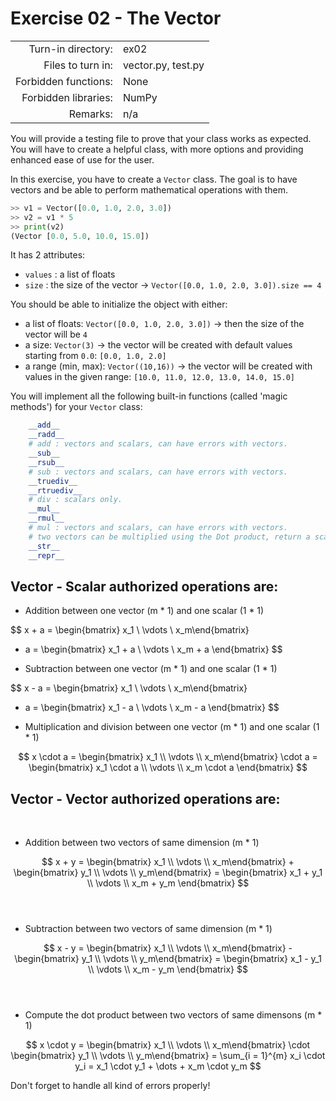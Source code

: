 # Exercise 02 - The Vector

|                         |                     |
| -----------------------:| ------------------- |
|   Turn-in directory:    |  ex02               |
|   Files to turn in:     |  vector.py, test.py |
|   Forbidden functions:  |  None               |
|   Forbidden libraries:  |  NumPy              |
|   Remarks:              |  n/a                |

You will provide a testing file to prove that your class works as expected.  
You will have to create a helpful class, with more options and providing enhanced ease of use for the user.

In this exercise, you have to create a `Vector` class. The goal is to have vectors and be able to perform mathematical operations with them.

```py
>> v1 = Vector([0.0, 1.0, 2.0, 3.0])
>> v2 = v1 * 5
>> print(v2)
(Vector [0.0, 5.0, 10.0, 15.0])
```

It has 2 attributes:  
* `values` : a list of floats
* `size` : the size of the vector -> `Vector([0.0, 1.0, 2.0, 3.0]).size == 4`

You should be able to initialize the object with either:
* a list of floats: `Vector([0.0, 1.0, 2.0, 3.0])` -> then the size of the vector will be `4`
* a size: `Vector(3)` -> the vector will be created with default values starting from `0.0`: `[0.0, 1.0, 2.0]`
* a range (min, max): `Vector((10,16))` -> the vector will be created with values in the given range: `[10.0, 11.0, 12.0, 13.0, 14.0, 15.0]`

You will implement all the following built-in functions (called 'magic methods') for your `Vector` class:

```py
    __add__
    __radd__
    # add : vectors and scalars, can have errors with vectors.
    __sub__
    __rsub__
    # sub : vectors and scalars, can have errors with vectors.
    __truediv__
    __rtruediv__
    # div : scalars only.
    __mul__
    __rmul__
    # mul : vectors and scalars, can have errors with vectors.
    # two vectors can be multiplied using the Dot product, return a scalar.
    __str__
    __repr__
```

## Vector - Scalar authorized operations are:

- Addition between one vector (m * 1) and one scalar (1 * 1)

$$
x + a = \begin{bmatrix} x_1 \\ \vdots \\ x_m\end{bmatrix} 
+ a = 
\begin{bmatrix} x_1 + a \\ \vdots \\ x_m + a \end{bmatrix}
$$  

- Subtraction between one vector (m * 1) and one scalar (1 * 1)

$$
x - a = \begin{bmatrix} x_1 \\ \vdots \\ x_m\end{bmatrix} 
- a = 
\begin{bmatrix} x_1 - a \\ \vdots \\ x_m - a \end{bmatrix}
$$  

- Multiplication and division between one vector (m * 1) and one scalar (1 * 1)

$$
x \cdot a = \begin{bmatrix} x_1 \\ \vdots \\ x_m\end{bmatrix} 
\cdot a = 
\begin{bmatrix} x_1 \cdot a \\ \vdots \\ x_m \cdot a \end{bmatrix}
$$  

## Vector - Vector authorized operations are:
​
- Addition between two vectors of same dimension (m * 1)

$$
x + y = 
\begin{bmatrix} x_1 \\ \vdots \\ x_m\end{bmatrix} + 
\begin{bmatrix} y_1 \\ \vdots \\ y_m\end{bmatrix} 
= \begin{bmatrix} x_1 + y_1 \\ \vdots \\ x_m + y_m \end{bmatrix}
$$  
​
- Subtraction between two vectors of same dimension (m * 1)

$$
x - y = 
\begin{bmatrix} x_1 \\ \vdots \\ x_m\end{bmatrix} - 
\begin{bmatrix} y_1 \\ \vdots \\ y_m\end{bmatrix} 
= \begin{bmatrix} x_1 - y_1 \\ \vdots \\ x_m - y_m \end{bmatrix}
$$  
​
- Compute the dot product between two vectors of same dimensons (m * 1)

$$
x \cdot y = \begin{bmatrix} x_1 \\ \vdots \\ x_m\end{bmatrix} 
\cdot 
\begin{bmatrix} y_1 \\ \vdots \\ y_m\end{bmatrix} = 
\sum_{i = 1}^{m} x_i \cdot y_i =  x_1 \cdot y_1 + \dots + x_m \cdot y_m 
$$  

Don't forget to handle all kind of errors properly!
